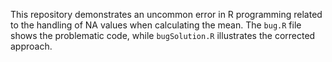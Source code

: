 This repository demonstrates an uncommon error in R programming related to the handling of NA values when calculating the mean. The `bug.R` file shows the problematic code, while `bugSolution.R` illustrates the corrected approach.